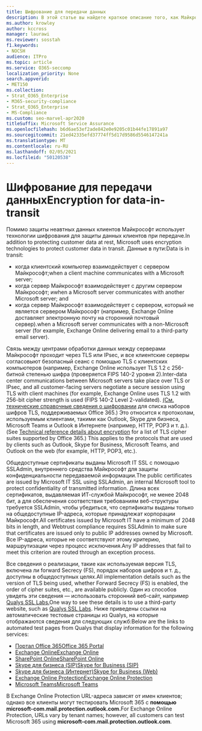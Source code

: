 ```yaml
---
title: Шифрование для передачи данных
description: В этой статье вы найдете краткое описание того, как Майкрософт шифрует данные клиентов Microsoft 365 при их передаче.
ms.author: krowley
author: kccross
manager: laurawi
ms.reviewer: sosstah
f1.keywords:
- NOCSH
audience: ITPro
ms.topic: article
ms.service: O365-seccomp
localization_priority: None
search.appverid:
- MET150
ms.collection:
- Strat_O365_Enterprise
- M365-security-compliance
- Strat_O365_Enterprise
- MS-Compliance
ms.custom: seo-marvel-apr2020
titleSuffix: Microsoft Service Assurance
ms.openlocfilehash: b6d6ae53ef2ade842e0e9205c01b44fe17891a97
ms.sourcegitcommit: 21ed42335efd37774ff5d17d9586d5546147241a
ms.translationtype: MT
ms.contentlocale: ru-RU
ms.lasthandoff: 02/05/2021
ms.locfileid: "50120538"
---
```

# <a name="encryption-for-data-in-transit"></a><span data-ttu-id="a6ef8-103">Шифрование для передачи данных</span><span class="sxs-lookup"><span data-stu-id="a6ef8-103">Encryption for data-in-transit</span></span>

<span data-ttu-id="a6ef8-104">Помимо защиты неавтных данных клиентов Майкрософт использует технологии шифрования для защиты данных клиентов при передаче.</span><span class="sxs-lookup"><span data-stu-id="a6ef8-104">In addition to protecting customer data at rest, Microsoft uses encryption technologies to protect customer data in transit.</span></span> <span data-ttu-id="a6ef8-105">Данные в пути:</span><span class="sxs-lookup"><span data-stu-id="a6ef8-105">Data is in transit:</span></span>

- <span data-ttu-id="a6ef8-106">когда клиентский компьютер взаимодействует с сервером Майкрософт;</span><span class="sxs-lookup"><span data-stu-id="a6ef8-106">when a client machine communicates with a Microsoft server;</span></span>
- <span data-ttu-id="a6ef8-107">когда сервер Майкрософт взаимодействует с другим сервером Майкрософт; и</span><span class="sxs-lookup"><span data-stu-id="a6ef8-107">when a Microsoft server communicates with another Microsoft server; and</span></span>
- <span data-ttu-id="a6ef8-108">когда сервер Майкрософт взаимодействует с сервером, который не является сервером Майкрософт (например, Exchange Online доставляет электронную почту на сторонний почтовый сервер).</span><span class="sxs-lookup"><span data-stu-id="a6ef8-108">when a Microsoft server communicates with a non-Microsoft server (for example, Exchange Online delivering email to a third-party email server).</span></span>

<span data-ttu-id="a6ef8-109">Связь между центрами обработки данных между серверами Майкрософт проходит через TLS или IPsec, и все клиентские серверы согласовыют безопасный сеанс с помощью TLS с клиентских компьютеров (например, Exchange Online использует TLS 1.2 с 256-битной степенью шифра (проверяется FIPS 140-2 уровня 2).</span><span class="sxs-lookup"><span data-stu-id="a6ef8-109">Inter-data center communications between Microsoft servers take place over TLS or IPsec, and all customer-facing servers negotiate a secure session using TLS with client machines (for example, Exchange Online uses TLS 1.2 with 256-bit cipher strength is used (FIPS 140-2 Level 2-validated).</span></span> <span data-ttu-id="a6ef8-110">[(См. технические справочные сведения о шифровании](/microsoft-365/compliance/technical-reference-details-about-encryption) для списка наборов шифров TLS, поддерживаемых Office 365.) Это относится к протоколам, используемым клиентами, такими как Outlook, Skype для бизнеса, Microsoft Teams и Outlook в Интернете (например, HTTP, POP3 и т. д.).</span><span class="sxs-lookup"><span data-stu-id="a6ef8-110">(See [Technical reference details about encryption](/microsoft-365/compliance/technical-reference-details-about-encryption) for a list of TLS cipher suites supported by Office 365.) This applies to the protocols that are used by clients such as Outlook, Skype for Business, Microsoft Teams, and Outlook on the web (for example, HTTP, POP3, etc.).</span></span>

<span data-ttu-id="a6ef8-111">Общедоступные сертификаты выданы Microsoft IT SSL с помощью SSLAdmin, внутреннего средства Майкрософт для защиты конфиденциальности передаваемой информации.</span><span class="sxs-lookup"><span data-stu-id="a6ef8-111">The public certificates are issued by Microsoft IT SSL using SSLAdmin, an internal Microsoft tool to protect confidentiality of transmitted information.</span></span> <span data-ttu-id="a6ef8-112">Длина всех сертификатов, выдавляемая ИТ-службой Майкрософт, не менее 2048 бит, а для обеспечения соответствия требованиям веб-структуры требуется SSLAdmin, чтобы убедиться, что сертификаты выданы только на общедоступные IP-адреса, которые принадлежат корпорации Майкрософт.</span><span class="sxs-lookup"><span data-stu-id="a6ef8-112">All certificates issued by Microsoft IT have a minimum of 2048 bits in length, and Webtrust compliance requires SSLAdmin to make sure that certificates are issued only to public IP addresses owned by Microsoft.</span></span> <span data-ttu-id="a6ef8-113">Все IP-адреса, которые не соответствуют этому критерию, маршрутизации через процесс исключения.</span><span class="sxs-lookup"><span data-stu-id="a6ef8-113">Any IP addresses that fail to meet this criterion are routed through an exception process.</span></span>

<span data-ttu-id="a6ef8-114">Все сведения о реализации, такие как используемая версия TLS, включена ли forward Secrecy (FS), порядок наборов шифров и т. д., доступны в общедоступных целях.</span><span class="sxs-lookup"><span data-stu-id="a6ef8-114">All implementation details such as the version of TLS being used, whether Forward Secrecy (FS) is enabled, the order of cipher suites, etc., are available publicly.</span></span> <span data-ttu-id="a6ef8-115">Один из способов увидеть эти сведения — использовать сторонний веб-сайт, например [Qualys SSL Labs.](https://www.ssllabs.com)</span><span class="sxs-lookup"><span data-stu-id="a6ef8-115">One way to see these details is to use a third-party website, such as [Qualys SSL Labs](https://www.ssllabs.com).</span></span> <span data-ttu-id="a6ef8-116">Ниже приведены ссылки на автоматические тестовые страницы из Qualys, на которые отображаются сведения для следующих служб:</span><span class="sxs-lookup"><span data-stu-id="a6ef8-116">Below are the links to automated test pages from Qualys that display information for the following services:</span></span>

- [<span data-ttu-id="a6ef8-117">Портал Office 365</span><span class="sxs-lookup"><span data-stu-id="a6ef8-117">Office 365 Portal</span></span>](https://www.ssllabs.com/ssltest/analyze.html?d=portal.office.com&hideResults=on)
- [<span data-ttu-id="a6ef8-118">Exchange Online</span><span class="sxs-lookup"><span data-stu-id="a6ef8-118">Exchange Online</span></span>](https://www.ssllabs.com/ssltest/analyze.html?d=outlook.office365.com&hideResults=on)
- [<span data-ttu-id="a6ef8-119">SharePoint Online</span><span class="sxs-lookup"><span data-stu-id="a6ef8-119">SharePoint Online</span></span>](https://www.ssllabs.com/ssltest/analyze.html?d=microsoft-my.sharepoint.com&hideResults=on)
- [<span data-ttu-id="a6ef8-120">Skype для бизнеса (SIP)</span><span class="sxs-lookup"><span data-stu-id="a6ef8-120">Skype for Business (SIP)</span></span>](https://www.ssllabs.com/ssltest/analyze.html?d=sipdir.online.lync.com)
- [<span data-ttu-id="a6ef8-121">Skype для бизнеса (Интернет)</span><span class="sxs-lookup"><span data-stu-id="a6ef8-121">Skype for Business (Web)</span></span>](https://www.ssllabs.com/ssltest/analyze.html?d=webdir.online.lync.com&hideResults=on)
- [<span data-ttu-id="a6ef8-122">Exchange Online Protection</span><span class="sxs-lookup"><span data-stu-id="a6ef8-122">Exchange Online Protection</span></span>](https://ssl-tools.net/mailservers/microsoft-com.mail.protection.outlook.com)
- [<span data-ttu-id="a6ef8-123">Microsoft Teams</span><span class="sxs-lookup"><span data-stu-id="a6ef8-123">Microsoft Teams</span></span>](https://www.ssllabs.com/ssltest/analyze.html?d=teams.microsoft.com&latest)

<span data-ttu-id="a6ef8-124">В Exchange Online Protection URL-адреса зависят от имен клиентов; однако все клиенты могут тестировать Microsoft 365 с **помощью microsoft-com.mail.protection.outlook.com.**</span><span class="sxs-lookup"><span data-stu-id="a6ef8-124">For Exchange Online Protection, URLs vary by tenant names; however, all customers can test Microsoft 365 using **microsoft-com.mail.protection.outlook.com**.</span></span>
